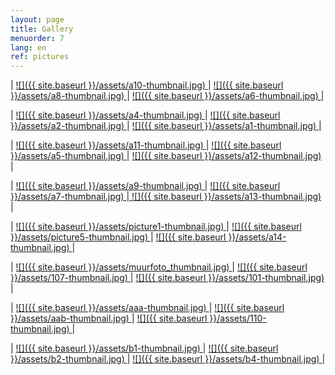 ```yaml
---
layout: page
title: Gallery
menuorder: 7
lang: en
ref: pictures
---
```


| <a href="/assets/a10.jpg"> ![]({{ site.baseurl }}/assets/a10-thumbnail.jpg) </a> | <a href="/assets/a8.jpg"> ![]({{ site.baseurl }}/assets/a8-thumbnail.jpg) </a> | <a href="/assets/a6.jpg">  ![]({{ site.baseurl }}/assets/a6-thumbnail.jpg) </a> |

| <a href="/assets/a4.jpg"> ![]({{ site.baseurl }}/assets/a4-thumbnail.jpg) </a> | <a href="/assets/a2.jpg"> ![]({{ site.baseurl }}/assets/a2-thumbnail.jpg) </a> | <a href="/assets/a1.jpg">![]({{ site.baseurl }}/assets/a1-thumbnail.jpg) </a> |

| <a href="/assets/a11.jpg">  ![]({{ site.baseurl }}/assets/a11-thumbnail.jpg) </a> | <a href="/assets/a5.jpg"> ![]({{ site.baseurl }}/assets/a5-thumbnail.jpg) </a> | <a href="/assets/a12.jpg"> ![]({{ site.baseurl }}/assets/a12-thumbnail.jpg) </a>|

|  <a href="/assets/a9.jpg">  ![]({{ site.baseurl }}/assets/a9-thumbnail.jpg) </a> | <a href="/assets/a7.jpg"> ![]({{ site.baseurl }}/assets/a7-thumbnail.jpg) </a>|<a href="/assets/a13"> ![]({{ site.baseurl }}/assets/a13-thumbnail.jpg) </a>|

| <a href="/assets/picture1.jpg">  ![]({{ site.baseurl }}/assets/picture1-thumbnail.jpg) </a> | <a href="/assets/picture5.jpg"> ![]({{ site.baseurl }}/assets/picture5-thumbnail.jpg) </a> | <a href="/assets/a14.jpg"> ![]({{ site.baseurl }}/assets/a14-thumbnail.jpg) </a>|

| <a href="/assets/muurfoto.jpg"> ![]({{ site.baseurl }}/assets/muurfoto_thumbnail.jpg) </a> | <a href="/assets/107.jpg"> ![]({{ site.baseurl }}/assets/107-thumbnail.jpg) </a> | <a href="/assets/101.jpg">![]({{ site.baseurl }}/assets/101-thumbnail.jpg) </a> |

| <a href="/assets/aaa.jpg"> ![]({{ site.baseurl }}/assets/aaa-thumbnail.jpg) </a> | <a href="/assets/aab.jpg"> ![]({{ site.baseurl }}/assets/aab-thumbnail.jpg) </a> | <a href="/assets/110.jpg">  ![]({{ site.baseurl }}/assets/110-thumbnail.jpg) </a> |

|  <a href="/assets/b1.jpg">  ![]({{ site.baseurl }}/assets/b1-thumbnail.jpg) </a> |  <a href="/assets/b2.jpg"> ![]({{ site.baseurl }}/assets/b2-thumbnail.jpg) </a> | <a href="/assets/b4.jpg"> ![]({{ site.baseurl }}/assets/b4-thumbnail.jpg) </a>|


